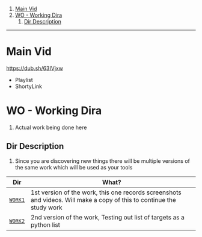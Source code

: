 
1. [Main Vid](#main-vid)
2. [WO - Working Dira](#wo---working-dira)
   1. [Dir Description](#dir-description)


---

# Main Vid

https://dub.sh/63IVjxw
- Playlist
- ShortyLink 

# WO - Working Dira 

1. Actual work being done here

## Dir Description 

1. Since you are discovering new things there will be multiple versions of the same work which will be used as your tools 

Dir | What?
--- | --- 
[`WORK1`](./WORK1/) | 1st version of the work, this one records screenshots and videos. Will make a copy of this to continue the study work
[`WORK2`](./WORK2/) | 2nd version of the work, Testing out list of targets as a python list